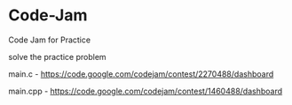 # Code-Jam
Code Jam for Practice 

solve the practice problem 

main.c - https://code.google.com/codejam/contest/2270488/dashboard

main.cpp - https://code.google.com/codejam/contest/1460488/dashboard

